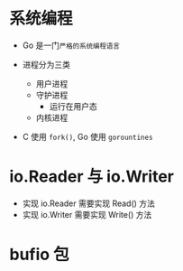 # 系统编程
- Go 是一门`严格的系统编程语言`
- 进程分为三类
  - 用户进程
  - 守护进程
    - 运行在用户态
  - 内核进程

- C 使用 `fork()`, Go 使用 `gorountines`


# io.Reader 与 io.Writer
- 实现 io.Reader 需要实现 Read() 方法
- 实现 io.Writer 需要实现 Write() 方法

# bufio 包
